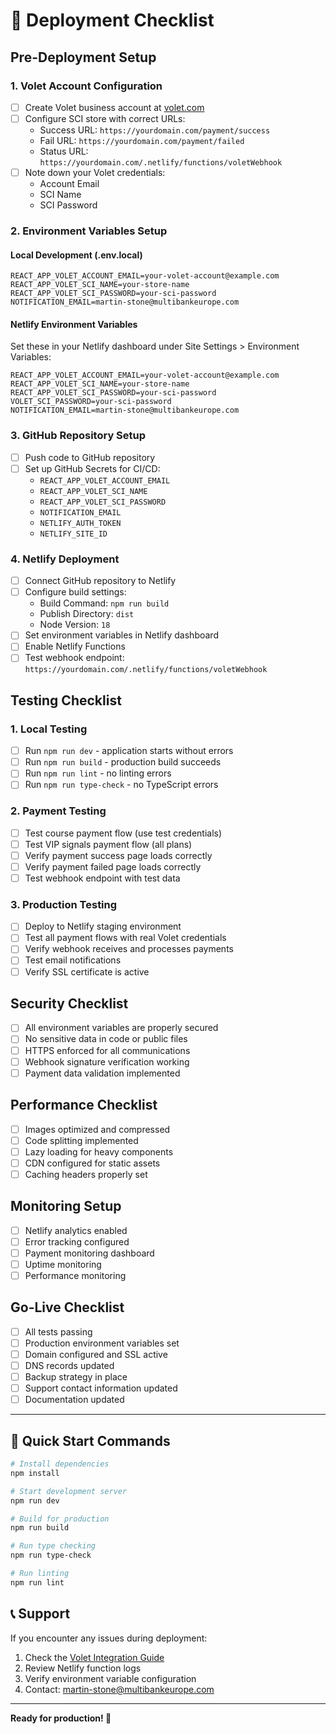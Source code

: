 # 🚀 Deployment Checklist

## Pre-Deployment Setup

### 1. Volet Account Configuration
- [ ] Create Volet business account at [volet.com](https://volet.com)
- [ ] Configure SCI store with correct URLs:
  - Success URL: `https://yourdomain.com/payment/success`
  - Fail URL: `https://yourdomain.com/payment/failed`
  - Status URL: `https://yourdomain.com/.netlify/functions/voletWebhook`
- [ ] Note down your Volet credentials:
  - Account Email
  - SCI Name
  - SCI Password

### 2. Environment Variables Setup

#### Local Development (.env.local)
```env
REACT_APP_VOLET_ACCOUNT_EMAIL=your-volet-account@example.com
REACT_APP_VOLET_SCI_NAME=your-store-name
REACT_APP_VOLET_SCI_PASSWORD=your-sci-password
NOTIFICATION_EMAIL=martin-stone@multibankeurope.com
```

#### Netlify Environment Variables
Set these in your Netlify dashboard under Site Settings > Environment Variables:
```env
REACT_APP_VOLET_ACCOUNT_EMAIL=your-volet-account@example.com
REACT_APP_VOLET_SCI_NAME=your-store-name
REACT_APP_VOLET_SCI_PASSWORD=your-sci-password
VOLET_SCI_PASSWORD=your-sci-password
NOTIFICATION_EMAIL=martin-stone@multibankeurope.com
```

### 3. GitHub Repository Setup
- [ ] Push code to GitHub repository
- [ ] Set up GitHub Secrets for CI/CD:
  - `REACT_APP_VOLET_ACCOUNT_EMAIL`
  - `REACT_APP_VOLET_SCI_NAME`
  - `REACT_APP_VOLET_SCI_PASSWORD`
  - `NOTIFICATION_EMAIL`
  - `NETLIFY_AUTH_TOKEN`
  - `NETLIFY_SITE_ID`

### 4. Netlify Deployment
- [ ] Connect GitHub repository to Netlify
- [ ] Configure build settings:
  - Build Command: `npm run build`
  - Publish Directory: `dist`
  - Node Version: `18`
- [ ] Set environment variables in Netlify dashboard
- [ ] Enable Netlify Functions
- [ ] Test webhook endpoint: `https://yourdomain.com/.netlify/functions/voletWebhook`

## Testing Checklist

### 1. Local Testing
- [ ] Run `npm run dev` - application starts without errors
- [ ] Run `npm run build` - production build succeeds
- [ ] Run `npm run lint` - no linting errors
- [ ] Run `npm run type-check` - no TypeScript errors

### 2. Payment Testing
- [ ] Test course payment flow (use test credentials)
- [ ] Test VIP signals payment flow (all plans)
- [ ] Verify payment success page loads correctly
- [ ] Verify payment failed page loads correctly
- [ ] Test webhook endpoint with test data

### 3. Production Testing
- [ ] Deploy to Netlify staging environment
- [ ] Test all payment flows with real Volet credentials
- [ ] Verify webhook receives and processes payments
- [ ] Test email notifications
- [ ] Verify SSL certificate is active

## Security Checklist

- [ ] All environment variables are properly secured
- [ ] No sensitive data in code or public files
- [ ] HTTPS enforced for all communications
- [ ] Webhook signature verification working
- [ ] Payment data validation implemented

## Performance Checklist

- [ ] Images optimized and compressed
- [ ] Code splitting implemented
- [ ] Lazy loading for heavy components
- [ ] CDN configured for static assets
- [ ] Caching headers properly set

## Monitoring Setup

- [ ] Netlify analytics enabled
- [ ] Error tracking configured
- [ ] Payment monitoring dashboard
- [ ] Uptime monitoring
- [ ] Performance monitoring

## Go-Live Checklist

- [ ] All tests passing
- [ ] Production environment variables set
- [ ] Domain configured and SSL active
- [ ] DNS records updated
- [ ] Backup strategy in place
- [ ] Support contact information updated
- [ ] Documentation updated

---

## 🎯 Quick Start Commands

```bash
# Install dependencies
npm install

# Start development server
npm run dev

# Build for production
npm run build

# Run type checking
npm run type-check

# Run linting
npm run lint
```

## 📞 Support

If you encounter any issues during deployment:
1. Check the [Volet Integration Guide](VOLET_INTEGRATION.md)
2. Review Netlify function logs
3. Verify environment variable configuration
4. Contact: martin-stone@multibankeurope.com

---

**Ready for production! 🚀**
